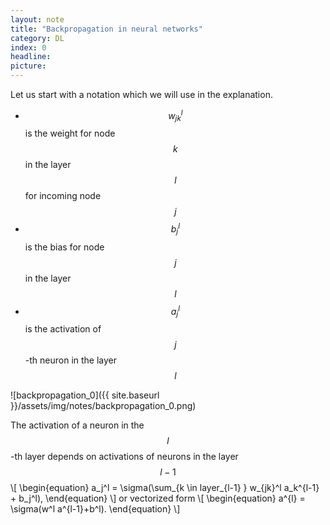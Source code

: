 ```yaml
---
layout: note
title: "Backpropagation in neural networks"
category: DL
index: 0
headline: 
picture: 
---
```


Let us start with a notation which we will use in the explanation.

- $$w_{jk}^l$$ is the weight for node $$k$$ in the layer $$l$$ for incoming node $$j$$
- $$b_j^l$$ is the bias for node $$j$$ in the layer $$l$$
- $$a_j^l$$ is the activation of $$j$$-th neuron in the layer $$l$$

![backpropagation_0]({{ site.baseurl }}/assets/img/notes/backpropagation_0.png)

The activation of a neuron in the $$l$$-th layer depends on activations of neurons in the layer $$l-1$$
\\[
\begin{equation}
a_j^l = \sigma(\sum_{k \in layer_{l-1} } w_{jk}^l a_k^{l-1} + b_j^l),
\end{equation}
\\]
or vectorized form
\\[
\begin{equation}
a^{l} = \sigma(w^l a^{l-1}+b^l).
\end{equation}
\\]

